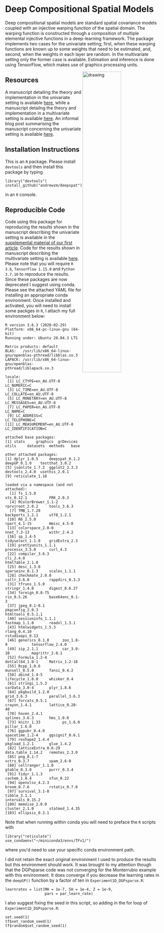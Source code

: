 Deep Compositional Spatial Models
=================================



Deep compositional spatial models are standard spatial covariance models coupled with an injective warping function of the spatial domain. The warping function is constructed through a composition of multiple elemental injective functions in a deep-learning framework. The package implements two cases for the univariate setting; first, when these warping functions are known up to some weights that need to be estimated, and, second, when the weights in each layer are random. In the multivariate setting only the former case is available.  Estimation and inference is done using TensorFlow, which makes use of graphics processing units. 

<img align="right" src="https://andrewzm.files.wordpress.com/2020/04/awu_rbf_lft_2d.png?w=603&h=&zoom=2" alt="drawing" width="50%"/>


Resources
---------

A manuscript detailing the theory and implementation in the univariate setting is available [here](https://doi.org/10.1080/01621459.2021.1887741), while a manuscript detailng the theory and implementation in a multivariate setting is available [here](http://www3.stat.sinica.edu.tw/ss_newpaper/SS-2020-0156_na.pdf). An informal blog post summarising the manuscript concerning the univariate setting is available [here](https://andrewzm.wordpress.com/2019/06/13/deep-compositional-spatial-models/).

Installation Instructions
-------------------------

This is an `R` package. Please install `devtools` and then install this package by typing
```
library("devtools")
install_github("andrewzm/deepspat")
```
in an `R` console.


Reproducible Code
-----------------

Code using this package for reproducing the results shown in the manuscript describing the univariate setting is available in the [supplemental material of our first article](https://www.tandfonline.com/doi/suppl/10.1080/01621459.2021.1887741?scroll=top). Code for the results shown in manuscript describing the multivariate setting is available [here](https://github.com/quanvu17/deepspat_multivar). Please note that you will require `R 3.6`, `TensorFlow 1.15.0` and `Python 3.7.10` to reproduce the results. Since these packages are now deprecated I suggest using conda. Please see the attached YAML file for installing an appropriate conda environment. Once installed and activated, you will need to install some packges in `R`, I attach my full environment below:

```
R version 3.6.3 (2020-02-29)
Platform: x86_64-pc-linux-gnu (64-bit)
Running under: Ubuntu 20.04.3 LTS

Matrix products: default
BLAS:   /usr/lib/x86_64-linux-gnu/openblas-pthread/libblas.so.3
LAPACK: /usr/lib/x86_64-linux-gnu/openblas-pthread/liblapack.so.3

locale:
 [1] LC_CTYPE=en_AU.UTF-8       LC_NUMERIC=C              
 [3] LC_TIME=en_AU.UTF-8        LC_COLLATE=en_AU.UTF-8    
 [5] LC_MONETARY=en_AU.UTF-8    LC_MESSAGES=en_AU.UTF-8   
 [7] LC_PAPER=en_AU.UTF-8       LC_NAME=C                 
 [9] LC_ADDRESS=C               LC_TELEPHONE=C            
[11] LC_MEASUREMENT=en_AU.UTF-8 LC_IDENTIFICATION=C       

attached base packages:
[1] stats     graphics  grDevices utils     datasets  methods   base     

other attached packages:
[1] dplyr_1.0.5     deepspat_0.1.2  deepGP_0.1.0    testthat_3.0.2 
[5] jsonlite_1.7.2  ggplot2_3.3.3   devtools_2.4.0  usethis_2.0.1  
[9] reticulate_1.18

loaded via a namespace (and not attached):
  [1] fs_1.5.0            xts_0.12.1          FRK_2.0.3          
  [4] RColorBrewer_1.1-2  rprojroot_2.0.2     tools_3.6.3        
  [7] TMB_1.7.20          backports_1.2.1     utf8_1.2.1         
 [10] R6_2.5.0            rpart_4.1-15        Hmisc_4.5-0        
 [13] colorspace_2.0-0    nnet_7.3-13         withr_2.4.2        
 [16] sp_1.4-5            tidyselect_1.1.0    gridExtra_2.3      
 [19] prettyunits_1.1.1   processx_3.5.0      curl_4.3           
 [22] compiler_3.6.3      cli_2.4.0           htmlTable_2.1.0    
 [25] desc_1.3.0          sparseinv_0.1.3     scales_1.1.1       
 [28] checkmate_2.0.0     callr_3.6.0         rappdirs_0.3.3     
 [31] tfruns_1.5.0        stringr_1.4.0       digest_0.6.27      
 [34] foreign_0.8-75      rio_0.5.26          base64enc_0.1-3    
 [37] jpeg_0.1-8.1        pkgconfig_2.0.3     htmltools_0.5.1.1  
 [40] sessioninfo_1.1.1   fastmap_1.1.0       readxl_1.3.1       
 [43] htmlwidgets_1.5.3   rlang_0.4.10        rstudioapi_0.13    
 [46] generics_0.1.0      zoo_1.8-9           tensorflow_2.4.0   
 [49] zip_2.1.1           car_3.0-10          magrittr_2.0.1     
 [52] Formula_1.2-4       dotCall64_1.0-1     Matrix_1.2-18      
 [55] Rcpp_1.0.6          munsell_0.5.0       fansi_0.4.2        
 [58] abind_1.4-5         lifecycle_1.0.0     whisker_0.4        
 [61] stringi_1.5.3       carData_3.0-4       plyr_1.8.6         
 [64] pkgbuild_1.2.0      grid_3.6.3          parallel_3.6.3     
 [67] forcats_0.5.1       crayon_1.4.1        lattice_0.20-40    
 [70] haven_2.4.1         splines_3.6.3       hms_1.0.0          
 [73] knitr_1.33          ps_1.6.0            pillar_1.6.0       
 [76] ggpubr_0.4.0        spacetime_1.2-4     ggsignif_0.6.1     
 [79] reshape2_1.4.4      pkgload_1.2.1       glue_1.4.2         
 [82] latticeExtra_0.6-29 data.table_1.14.2   remotes_2.3.0      
 [85] png_0.1-7           vctrs_0.3.7         spam_2.6-0         
 [88] cellranger_1.1.0    gtable_0.3.0        purrr_0.3.4        
 [91] tidyr_1.1.3         cachem_1.0.4        xfun_0.22          
 [94] openxlsx_4.2.3      broom_0.7.6         rstatix_0.7.0      
 [97] survival_3.1-8      tibble_3.1.1        intervals_0.15.2   
[100] memoise_2.0.0       cluster_2.1.0       statmod_1.4.35     
[103] ellipsis_0.3.1  
```

Note that when running within conda you will need to preface the `R` scripts with

    library("reticulate")
    use_condaenv("~/miniconda3/envs/TFv1/")
	
where you'd need to use your specific conda environment path. 

I did not retain the exact original environment I used to produce the results but this environment should work. It was brought to my attention though that the DGPsparse code was not converging for the Monterrubio example with this environment. It does converge if you decrease the learning rates in the `deepGP()` function by a factor of ten in `Experiment1D_DGPsparse.R`:

    learnrates = list(MH = 1e-7, SH = 1e-4, Z = 1e-9,
                      pars = par_learn_rate)

I also suggest fixing the seed in this script, so adding in the for loop of `Experiment1D_DGPsparse.R`:

    set.seed(1)
    tf$set_random_seed(1)
    tf$random$set_random_seed(1)

